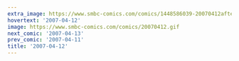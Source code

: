 ```yaml
---
extra_image: https://www.smbc-comics.com/comics/1448586039-20070412after.png
hovertext: '2007-04-12'
image: https://www.smbc-comics.com/comics/20070412.gif
next_comic: '2007-04-13'
prev_comic: '2007-04-11'
title: '2007-04-12'
---
```


